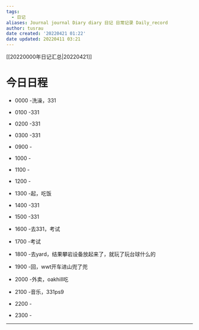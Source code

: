 ```yaml
---
tags:
  - 日记
aliases: Journal journal Diary diary 日记 日常记录 Daily_record
author: tusrau
date created: '20220421 01:22'
date updated: 20220411 03:21
---
```


[[20220000年日记汇总|20220421]]

# 今日日程

- 0000 -洗澡，331
- 0100 -331
- 0200 -331
- 0300 -331

- 0900 -
- 1000 -
- 1100 -
- 1200 -
- 1300 -起，吃饭
- 1400 -331
- 1500 -331
- 1600 -去331，考试
- 1700 -考试
- 1800 -去yard，结果攀岩设备放起来了，就玩了玩台球什么的

- 1900 -回，wwt开车进山兜了兜
- 2000 -外卖，oakhill吃
- 2100 -音乐，331ps9
- 2200 -
- 2300 -

---

